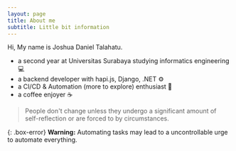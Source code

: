 ```yaml
---
layout: page
title: About me
subtitle: Little bit information
---
```


Hi, My name is Joshua Daniel Talahatu.

- a second year at Universitas Surabaya studying informatics engineering 💻
- a backend developer with hapi.js, Django, .NET ⚙️
- a CI/CD & Automation (more to explore) enthusiast 🤖
- a coffee enjoyer ☕
  
> People don't change unless they undergo a significant amount of self-reflection or are forced to by circumstances.

{: .box-error}
**Warning:** Automating tasks may lead to a uncontrollable urge to automate everything.
